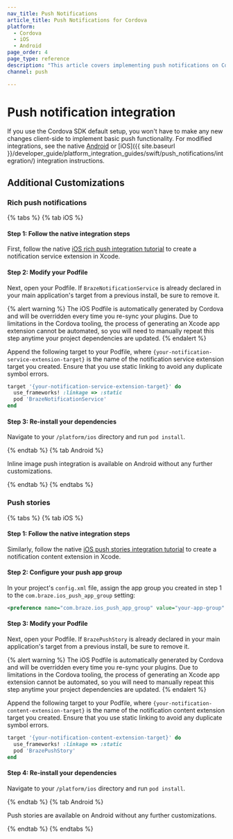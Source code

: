 ```yaml
---
nav_title: Push Notifications
article_title: Push Notifications for Cordova
platform:
  - Cordova
  - iOS
  - Android
page_order: 4
page_type: reference
description: "This article covers implementing push notifications on Cordova."
channel: push

---
```


# Push notification integration

If you use the Cordova SDK default setup, you won't have to make any new changes client-side to implement basic push functionality. For modified integrations, see the native [Android]({{site.baseurl}}/developer_guide/platform_integration_guides/android/push_notifications/integration/standard_integration/) or [iOS]({{ site.baseurl }}/developer_guide/platform_integration_guides/swift/push_notifications/integration/) integration instructions.

## Additional Customizations

### Rich push notifications

{% tabs %}
{% tab iOS %}

#### Step 1: Follow the native integration steps

First, follow the native [iOS rich push integration tutorial](https://braze-inc.github.io/braze-swift-sdk/tutorials/braze/b2-rich-push-notifications) to create a notification service extension in Xcode.

#### Step 2: Modify your Podfile

Next, open your Podfile. If `BrazeNotificationService` is already declared in your main application's target from a previous install, be sure to remove it.

{% alert warning %}
The iOS Podfile is automatically generated by Cordova and will be overridden every time you re-sync your plugins. Due to limitations in the Cordova tooling, the process of generating an Xcode app extension cannot be automated, so you will need to manually repeat this step anytime your project dependencies are updated.
{% endalert %}

Append the following target to your Podfile, where `{your-notification-service-extension-target}` is the name of the notification service extension target you created. Ensure that you use static linking to avoid any duplicate symbol errors.

```ruby
target '{your-notification-service-extension-target}' do
  use_frameworks! :linkage => :static
  pod 'BrazeNotificationService'
end
```

#### Step 3: Re-install your dependencies

Navigate to your `/platform/ios` directory and run `pod install`.

{% endtab %}
{% tab Android %}

Inline image push integration is available on Android without any further customizations.

{% endtab %}
{% endtabs %}

### Push stories

{% tabs %}
{% tab iOS %}

#### Step 1: Follow the native integration steps

Similarly, follow the native [iOS push stories integration tutorial](https://braze-inc.github.io/braze-swift-sdk/tutorials/braze/b3-push-stories) to create a notification content extension in Xcode.

#### Step 2: Configure your push app group

In your project's `config.xml` file, assign the app group you created in step 1 to the `com.braze.ios_push_app_group` setting:

```xml
<preference name="com.braze.ios_push_app_group" value="your-app-group" />
```

#### Step 3: Modify your Podfile

Next, open your Podfile. If `BrazePushStory` is already declared in your main application's target from a previous install, be sure to remove it.

{% alert warning %}
The iOS Podfile is automatically generated by Cordova and will be overridden every time you re-sync your plugins. Due to limitations in the Cordova tooling, the process of generating an Xcode app extension cannot be automated, so you will need to manually repeat this step anytime your project dependencies are updated.
{% endalert %}

Append the following target to your Podfile, where `{your-notification-content-extension-target}` is the name of the notification content extension target you created. Ensure that you use static linking to avoid any duplicate symbol errors.

```ruby
target '{your-notification-content-extension-target}' do
  use_frameworks! :linkage => :static
  pod 'BrazePushStory'
end
```

#### Step 4: Re-install your dependencies

Navigate to your `/platform/ios` directory and run `pod install`.

{% endtab %}
{% tab Android %}

Push stories are available on Android without any further customizations.

{% endtab %}
{% endtabs %}
